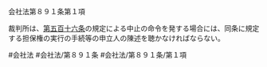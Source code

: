 会社法第８９１条第１項

裁判所は、[第五百十六条](会社法＿＿＿＿第５１６条)の規定による中止の命令を発する場合には、同条に規定する担保権の実行の手続等の申立人の陳述を聴かなければならない。

#会社法
#会社法/第８９１条
#会社法/第８９１条/第１項
